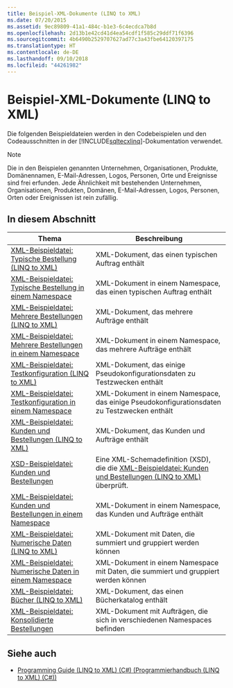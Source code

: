 ```yaml
---
title: Beispiel-XML-Dokumente (LINQ to XML)
ms.date: 07/20/2015
ms.assetid: 9ec89809-41a1-484c-b1e3-6c4ecdca7b8d
ms.openlocfilehash: 2d13b1e42cd41d4ea54cdf1f585c29ddf71f6396
ms.sourcegitcommit: 4b6490b2529707627ad77c3a43fbe64120397175
ms.translationtype: HT
ms.contentlocale: de-DE
ms.lasthandoff: 09/10/2018
ms.locfileid: "44261982"
---
```

# <a name="sample-xml-documents-linq-to-xml"></a>Beispiel-XML-Dokumente (LINQ to XML)
Die folgenden Beispieldateien werden in den Codebeispielen und den Codeausschnitten in der [!INCLUDE[sqltecxlinq](~/includes/sqltecxlinq-md.md)]-Dokumentation verwendet.  
  
> [!NOTE]
>  Die in den Beispielen genannten Unternehmen, Organisationen, Produkte, Domänennamen, E-Mail-Adressen, Logos, Personen, Orte und Ereignisse sind frei erfunden. Jede Ähnlichkeit mit bestehenden Unternehmen, Organisationen, Produkten, Domänen, E-Mail-Adressen, Logos, Personen, Orten oder Ereignissen ist rein zufällig.  
  
## <a name="in-this-section"></a>In diesem Abschnitt  
  
|Thema|Beschreibung |  
|-----------|-----------------|  
|[XML-Beispieldatei: Typische Bestellung (LINQ to XML)](../../../../csharp/programming-guide/concepts/linq/sample-xml-file-typical-purchase-order-linq-to-xml-1.md)|XML-Dokument, das einen typischen Auftrag enthält|  
|[XML-Beispieldatei: Typische Bestellung in einem Namespace](../../../../csharp/programming-guide/concepts/linq/sample-xml-file-typical-purchase-order-in-a-namespace.md)|XML-Dokument in einem Namespace, das einen typischen Auftrag enthält|  
|[XML-Beispieldatei: Mehrere Bestellungen (LINQ to XML)](../../../../csharp/programming-guide/concepts/linq/sample-xml-file-multiple-purchase-orders-linq-to-xml.md)|XML-Dokument, das mehrere Aufträge enthält|  
|[XML-Beispieldatei: Mehrere Bestellungen in einem Namespace](../../../../csharp/programming-guide/concepts/linq/sample-xml-file-multiple-purchase-orders-in-a-namespace.md)|XML-Dokument in einem Namespace, das mehrere Aufträge enthält|  
|[XML-Beispieldatei: Testkonfiguration (LINQ to XML)](../../../../csharp/programming-guide/concepts/linq/sample-xml-file-test-configuration-linq-to-xml.md)|XML-Dokument, das einige Pseudokonfigurationsdaten zu Testzwecken enthält|  
|[XML-Beispieldatei: Testkonfiguration in einem Namespace](../../../../csharp/programming-guide/concepts/linq/sample-xml-file-test-configuration-in-a-namespace1.md)|XML-Dokument in einem Namespace, das einige Pseudokonfigurationsdaten zu Testzwecken enthält|  
|[XML-Beispieldatei: Kunden und Bestellungen (LINQ to XML)](../../../../csharp/programming-guide/concepts/linq/sample-xml-file-customers-and-orders-linq-to-xml-2.md)|XML-Dokument, das Kunden und Aufträge enthält|  
|[XSD-Beispieldatei: Kunden und Bestellungen](../../../../csharp/programming-guide/concepts/linq/sample-xsd-file-customers-and-orders1.md)|Eine XML-Schemadefinition (XSD), die die [XML-Beispieldatei: Kunden und Bestellungen (LINQ to XML)](../../../../csharp/programming-guide/concepts/linq/sample-xml-file-customers-and-orders-linq-to-xml-2.md) überprüft.|  
|[XML-Beispieldatei: Kunden und Bestellungen in einem Namespace](../../../../csharp/programming-guide/concepts/linq/sample-xml-file-customers-and-orders-in-a-namespace.md)|XML-Dokument in einem Namespace, das Kunden und Aufträge enthält|  
|[XML-Beispieldatei: Numerische Daten (LINQ to XML)](../../../../csharp/programming-guide/concepts/linq/sample-xml-file-numerical-data-linq-to-xml.md)|XML-Dokument mit Daten, die summiert und gruppiert werden können|  
|[XML-Beispieldatei: Numerische Daten in einem Namespace](../../../../csharp/programming-guide/concepts/linq/sample-xml-file-numerical-data-in-a-namespace.md)|XML-Dokument in einem Namespace mit Daten, die summiert und gruppiert werden können|  
|[XML-Beispieldatei: Bücher (LINQ to XML)](../../../../csharp/programming-guide/concepts/linq/sample-xml-file-books-linq-to-xml.md)|XML-Dokument, das einen Bücherkatalog enthält|  
|[XML-Beispieldatei: Konsolidierte Bestellungen](../../../../csharp/programming-guide/concepts/linq/sample-xml-file-consolidated-purchase-orders.md)|XML-Dokument mit Aufträgen, die sich in verschiedenen Namespaces befinden|  
  
## <a name="see-also"></a>Siehe auch

- [Programming Guide (LINQ to XML) (C#) (Programmierhandbuch (LINQ to XML) (C#))](../../../../csharp/programming-guide/concepts/linq/programming-guide-linq-to-xml.md)
